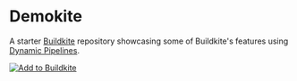# Demokite

A starter [Buildkite](https://buildkite.com/) repository showcasing some of Buildkite's features using [Dynamic Pipelines](https://buildkite.com/docs/pipelines/defining-steps#dynamic-pipelines).

[![Add to Buildkite](https://buildkite.com/button.svg)](https://buildkite.com/new)

